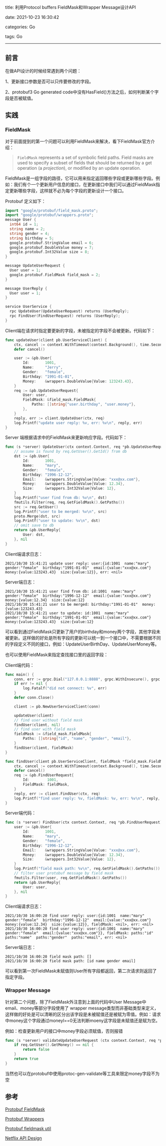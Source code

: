 title: 利用Protocol buffers FieldMask和Wrapper Message设计API

date: 2021-10-23 16:30:42

categories: Go

tags: Go

------



## 前言

在做API设计的时候经常遇到两个问题：

1、更新接口参数是否可以只传要修改的字段。

2、protobuf3 Go generated code中没有HasField()方法之后，如何判断某个字段是否被赋值。

## 实践

### FieldMask

对于前面提到的第一个问题可以利用FieldMask来解决，看下FieldMask官方介绍：

> `FieldMask` represents a set of symbolic field paths. Field masks are used to specify a subset of fields that should be returned by a get operation (a *projection*), or modified by an update operation.

FieldMask是一组字段的路径，它可以用来指定返回哪些字段或更新哪些字段。例如：我们有个一个更新用户信息的接口，在更新接口中我们可以通过FieldMask指定更新哪些字段，这样就不必为每个字段的更新设计一个接口。

Protobuf 定义如下：

```go
import "google/protobuf/field_mask.proto";
import "google/protobuf/wrappers.proto";
message User {
  int64 id = 1;
  string name = 2;
  string gender = 4;
  string birthday = 5;
  google.protobuf.StringValue email = 6;
  google.protobuf.DoubleValue money = 7;
  google.protobuf.Int32Value size = 8;
}

message UpdateUserRequest {
  User user = 1;
  google.protobuf.FieldMask field_mask = 2;
}

message UserReply {
  User user = 1;
}

service UserService {
  rpc UpdateUser(UpdateUserRequest) returns (UserReply);
  rpc FindUser(FindUserRequest) returns (UserReply);
}
```

Client端在请求时指定要更新的字段，未被指定的字段不会被更新。代码如下：

```go
func updateUser(client pb.UserServiceClient) {
	ctx, cancel := context.WithTimeout(context.Background(), time.Second)
	defer cancel()

	user := &pb.User{
		Id:       1001,
		Name:     "Jerry",
		Gender:   "female",
		Birthday: "1991-01-01",
		Money:    &wrappers.DoubleValue{Value: 123243.43},
	}
	req := &pb.UpdateUserRequest{
		User: user,
		FieldMask: &field_mask.FieldMask{
			Paths: []string{"user.birthday", "user.money"},
		},
	}
	reply, err := client.UpdateUser(ctx, req)
	log.Printf("update user reply: %v, err: %v\n", reply, err)
}
```

Server 端根据请求中的FieldMask来更新响应字段。代码如下：

```go
func (s *server) UpdateUser(ctx context.Context, req *pb.UpdateUserRequest) (*pb.UserReply, error) {
	// assume is found by req.GetUser().GetId() from db
	dst := &pb.User{
		Id:       1001,
		Name:     "mary",
		Gender:   "female",
		Birthday: "1996-12-12",
		Email:    &wrappers.StringValue{Value: "xxx@xx.com"},
		Money:    &wrappers.DoubleValue{Value: 12.34},
		Size:     &wrappers.Int32Value{Value: 12},
	}
	log.Printf("user find from db: %v\n", dst)
	fmutils.Filter(req, req.GetFieldMask().GetPaths())
	src := req.GetUser()
	log.Printf("user to be merged: %v\n", src)
	proto.Merge(dst, src)
	log.Printf("user to update: %v\n", dst)
	// omit save to db
	return &pb.UserReply{
		User: dst,
	}, nil
}
```

Client端请求日志：

```shell
2021/10/30 15:41:21 update user reply: user:{id:1001  name:"mary"  gender:"female"  birthday:"1991-01-01"  email:{value:"xxx@xx.com"}  money:{value:123243.43}  size:{value:12}}, err: <nil>
```

Server端日志：

```shell
2021/10/30 15:41:21 user find from db: id:1001  name:"mary"  gender:"female"  birthday:"1996-12-12"  email:{value:"xxx@xx.com"}  money:{value:12.34}  size:{value:12}
2021/10/30 15:41:21 user to be merged: birthday:"1991-01-01"  money:{value:123243.43}
2021/10/30 15:41:21 user to update: id:1001  name:"mary"  gender:"female"  birthday:"1991-01-01"  email:{value:"xxx@xx.com"}  money:{value:123243.43}  size:{value:12}
```

可以看到通过FieldMask只更新了用户的birthday和money两个字段，其他字段未被更新。这样做的好处是所有字段的更新可以统一到一个接口中，不需要根据不同的字段定义不同的接口，例如：UpdateUserBirthDay、UpdateUserMoney等。

也可以使用FieldMask来指定查找接口里的返回字段：

Client端代码：

```go
func main() {
	conn, err := grpc.Dial("127.0.0.1:8888", grpc.WithInsecure(), grpc.WithBlock())
	if err != nil {
		log.Fatalf("did not connect: %v", err)
	}
	defer conn.Close()

	client := pb.NewUserServiceClient(conn)

	updateUser(client)
	// find user without field mask
	findUser(client, nil)
	// find user with field mask
	fieldMask := &field_mask.FieldMask{
		Paths: []string{"id", "name", "gender", "email"},
	}
	findUser(client, fieldMask)
}

func findUser(client pb.UserServiceClient, fieldMask *field_mask.FieldMask) {
	ctx, cancel := context.WithTimeout(context.Background(), time.Second)
	defer cancel()
	req := &pb.FindUserRequest{
		Id:        1001,
		FieldMask: fieldMask,
	}
	reply, err := client.FindUser(ctx, req)
	log.Printf("find user reply: %v, fieldMask: %v, err: %v\n", reply, fieldMask, err)
}
```

Server端代码：

```go
func (s *server) FindUser(ctx context.Context, req *pb.FindUserRequest) (*pb.UserReply, error) {
	user := &pb.User{
		Id:       1001,
		Name:     "mary",
		Gender:   "female",
		Birthday: "1996-12-12",
		Email:    &wrappers.StringValue{Value: "xxx@xx.com"},
		Money:    &wrappers.DoubleValue{Value: 12.34},
		Size:     &wrappers.Int32Value{Value: 12},
	}
	log.Printf("field mask path: %v\n", req.GetFieldMask().GetPaths())
	// filter user protobuf message by field mask
	fmutils.Filter(user, req.GetFieldMask().GetPaths())
	return &pb.UserReply{
		User: user,
	}, nil
}
```

Client端请求日志：

```she
2021/10/30 16:00:20 find user reply: user:{id:1001  name:"mary"  gender:"female"  birthday:"1996-12-12"  email:{value:"xxx@xx.com"}  money:{value:12.34}  size:{value:12}}, fieldMask: <nil>, err: <nil>
2021/10/30 16:00:20 find user reply: user:{id:1001  name:"mary"  gender:"female"  email:{value:"xxx@xx.com"}}, fieldMask: paths:"id"  paths:"name"  paths:"gender"  paths:"email", err: <nil>
```

Server端日志：

```shel
2021/10/30 16:00:20 field mask path: []
2021/10/30 16:00:20 field mask path: [id name gender email]
```

可以看到第一次FieldMask未赋值则User所有字段都返回，第二次请求则返回了指定字段。

### Wrapper Message

针对第二个问题，除了FieldMask外注意到上面的代码中User Message中email、money等部分字段使用了 wrapper message类型而非基础类型来定义，这样做的好处是可以清晰的区分出该字段是未被赋值还是被赋为零值。例如：请求中money这个字段通过moneyl==0无法判断moeny这字段是未赋值还是赋为空。

例如：检查更新用户的接口中money字段必须赋值，否则报错

```go
func (s *server) validateUpdateUserRequest (ctx context.Context, req *pb.UpdateUserRequest) bool {
	if req.GetUser().GetMoney() == nil {
		return false
	}
	return true
}
```

当然也可以在protobuf中使用protoc-gen-validate等工具来限定money字段不为空

## 参考

[Protobuf FieldMask](https://developers.google.cn/protocol-buffers/docs/reference/google.protobuf?hl=zh-cn#fieldmask)

[Protobuf Wrappers](https://github.com/protocolbuffers/protobuf/blob/master/src/google/protobuf/wrappers.proto)

[Protobuf fieldmask util](https://github.com/mennanov/fieldmask-utils)

[Netflix API Design](https://netflixtechblog.com/practical-api-design-at-netflix-part-1-using-protobuf-fieldmask-35cfdc606518)

